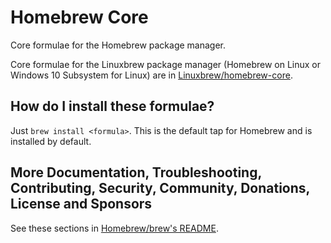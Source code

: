 # Homebrew Core

Core formulae for the Homebrew package manager.

Core formulae for the Linuxbrew package manager (Homebrew on Linux or Windows 10 Subsystem for Linux) are in [Linuxbrew/homebrew-core](https://github.com/Linuxbrew/homebrew-core).

## How do I install these formulae?

Just `brew install <formula>`. This is the default tap for Homebrew and is installed by default.

## More Documentation, Troubleshooting, Contributing, Security, Community, Donations, License and Sponsors

See these sections in [Homebrew/brew's README](https://github.com/Homebrew/brew#homebrew).
